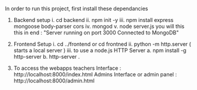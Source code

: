 In order to run this project, first install these dependancies 

1. Backend setup
i. cd backend
ii. npm init -y
iii. npm install express mongoose body-parser cors
iv. mongod
v. node server.js
you will this this in end :
"Server running on port 3000
Connected to MongoDB"

2. Frontend Setup
i. cd ../frontend or cd frontned
ii. python -m http.server ( starts a local server )
iii. to use a node.js HTTP Server
      a. npm install -g http-server
      b. http-server .

3. To access the webapps
   teachers Interface : http://localhost:8000/index.html
   Admins Interface or admin panel : http://localhost:8000/admin.html



